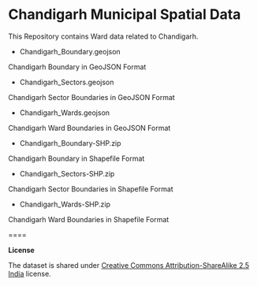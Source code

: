 Chandigarh Municipal Spatial Data
====

This Repository contains Ward data related to Chandigarh.

* Chandigarh_Boundary.geojson

Chandigarh Boundary in GeoJSON Format

* Chandigarh_Sectors.geojson

Chandigarh Sector Boundaries in GeoJSON Format

* Chandigarh_Wards.geojson

Chandigarh Ward Boundaries in GeoJSON Format

* Chandigarh_Boundary-SHP.zip

Chandigarh Boundary in Shapefile Format

* Chandigarh_Sectors-SHP.zip

Chandigarh Sector Boundaries in Shapefile Format

* Chandigarh_Wards-SHP.zip

Chandigarh Ward Boundaries in Shapefile Format


====

**License**

The dataset is shared under [Creative Commons Attribution-ShareAlike 2.5 India](http://creativecommons.org/licenses/by-sa/2.5/in/) license.